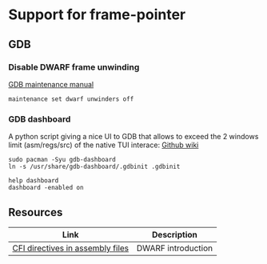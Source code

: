 # Support for frame-pointer

## GDB
### Disable DWARF frame unwinding
[GDB maintenance manual](https://sourceware.org/gdb/onlinedocs/gdb/Maintenance-Commands.html)
```
maintenance set dwarf unwinders off
```

### GDB dashboard
A python script giving a nice UI to GDB that allows to exceed the 2 windows
limit (asm/regs/src) of the native TUI interace: [Github wiki](https://github.com/cyrus-and/gdb-dashboard/wiki)

```
sudo pacman -Syu gdb-dashboard
ln -s /usr/share/gdb-dashboard/.gdbinit .gdbinit
```

```
help dashboard
dashboard -enabled on
```

## Resources
| Link | Description |
| --- | --- |
| [CFI directives in assembly files](https://www.imperialviolet.org/2017/01/18/cfi.html) | DWARF introduction |
